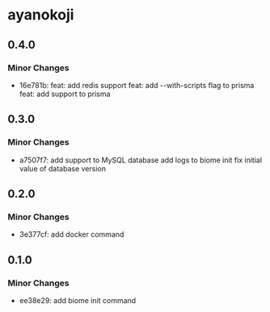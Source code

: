 # ayanokoji

## 0.4.0

### Minor Changes

- 16e781b: feat: add redis support
  feat: add --with-scripts flag to prisma
  feat: add support to prisma

## 0.3.0

### Minor Changes

- a7507f7: add support to MySQL database
  add logs to biome init
  fix initial value of database version

## 0.2.0

### Minor Changes

- 3e377cf: add docker command

## 0.1.0

### Minor Changes

- ee38e29: add biome init command
